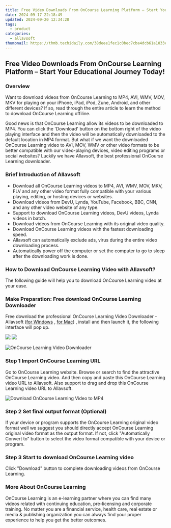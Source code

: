 ```yaml
---
title: Free Video Downloads From OnCourse Learning Platform – Start Your Educational Journey Today!
date: 2024-09-17 22:18:49
updated: 2024-09-20 12:34:28
tags:
  - product
categories:
  - allavsoft
thumbnail: https://thmb.techidaily.com/38deee1fec1c0bec7cba4dcb61a1033e4c5fd684f75205d6b2dd2ff58f0ec205.jpg
---
```


## Free Video Downloads From OnCourse Learning Platform – Start Your Educational Journey Today!

### Overview

Want to download videos from OnCourse Learning to MP4, AVI, WMV, MOV, MKV for playing on your iPhone, iPad, iPod, Zune, Android, and other different devices? If so, read through the entire article to learn the method to download OnCourse Learning offiline.

Good news is that OnCourse Learning allow its videos to be downloaded to MP4\. You can click the 'Download' button on the bottom right of the video playing interface and then the video will be automatically downloaded to the default location in MP4 format. But what if we want the downloaded OnCourse Learning video to AVI, MOV, WMV or other video formats to be better compatible with our video-playing devices, video editing programs or social websites? Luckily we have Allavsoft, the best professional OnCourse Learning downloader.

### Brief Introduction of Allavsoft

* Download all OnCourse Learning videos to MP4, AVI, WMV, MOV, MKV, FLV and any other video format fully compatible with your various playing, editing, or hosting devices or websites.
* Download videos from DevU, Lynda, YouTube, Facebook, BBC, CNN, and any other video website of any type.
* Support to download OnCourse Learning videos, DevU videos, Lynda videos in batch.
* Download videos from OnCourse Learning with its original video quality.
* Download OnCourse Learning videos with the fastest downloading speed.
* Allavsoft can automatically exclude ads, virus during the entire video downloading process.
* Automatically power off the computer or set the computer to go to sleep after the downloading work is done.

### How to Download OnCourse Learning Video with Allavsoft?

The following guide will help you to download OnCourse Learning video at your ease.

### Make Preparation: Free download OnCourse Learning Downloader

Free download the professional OnCourse Learning Video Downloader - Allavsoft ([for Windows](https://tools.techidaily.com/allavsoft/products/) , [for Mac](https://tools.techidaily.com/allavsoft/products/)) , install and then launch it, the following interface will pop up.

[![](https://www.allavsoft.com/how-to/../images/how-to/free-download-win.jpg)](https://tools.techidaily.com/allavsoft/products/) [![](https://www.allavsoft.com/how-to/../images/how-to/free-download-mac.jpg)](https://tools.techidaily.com/allavsoft/products/)

![OnCourse Learning Video Downloader](https://www.allavsoft.com/how-to/../images/allavsoft/screen-shot-600.jpg)

### Step 1 Import OnCourse Learning URL

Go to OnCourse Learning website. Browse or search to find the attractive OnCourse Learning video. And then copy and paste this OnCourse Learning video URL to Allavsoft. Also support to drag and drop this OnCourse Learning video URL to Allavsoft.

![Download OnCourse Learning Video to MP4](https://www.allavsoft.com/how-to/../images/how-to/download-rtmp-video/download-rtmp-video.jpg)

### Step 2 Set final output format (Optional)

If your device or program supports the OnCourse Learning original video format well we suggest you should directly accept OnCourse Learning original video format as the output format. If not, click "Automatically Convert to" button to select the video format compatible with your device or program.

### Step 3 Start to download OnCourse Learning video

Click "Download" button to complete downloading videos from OnCourse Learning.

### More About OnCourse Learning

OnCourse Learning is an e-learning partner where you can find many videos related with continuing education, pre-licensing and corporate training. No matter you are a financial service, health care, real estate or media & publishing organization you can always find your proper experience to help you get the better outcomes.

<ins class="adsbygoogle"
     style="display:block"
     data-ad-format="autorelaxed"
     data-ad-client="ca-pub-7571918770474297"
     data-ad-slot="1223367746"></ins>



<ins class="adsbygoogle"
     style="display:block"
     data-ad-client="ca-pub-7571918770474297"
     data-ad-slot="8358498916"
     data-ad-format="auto"
     data-full-width-responsive="true"></ins>
